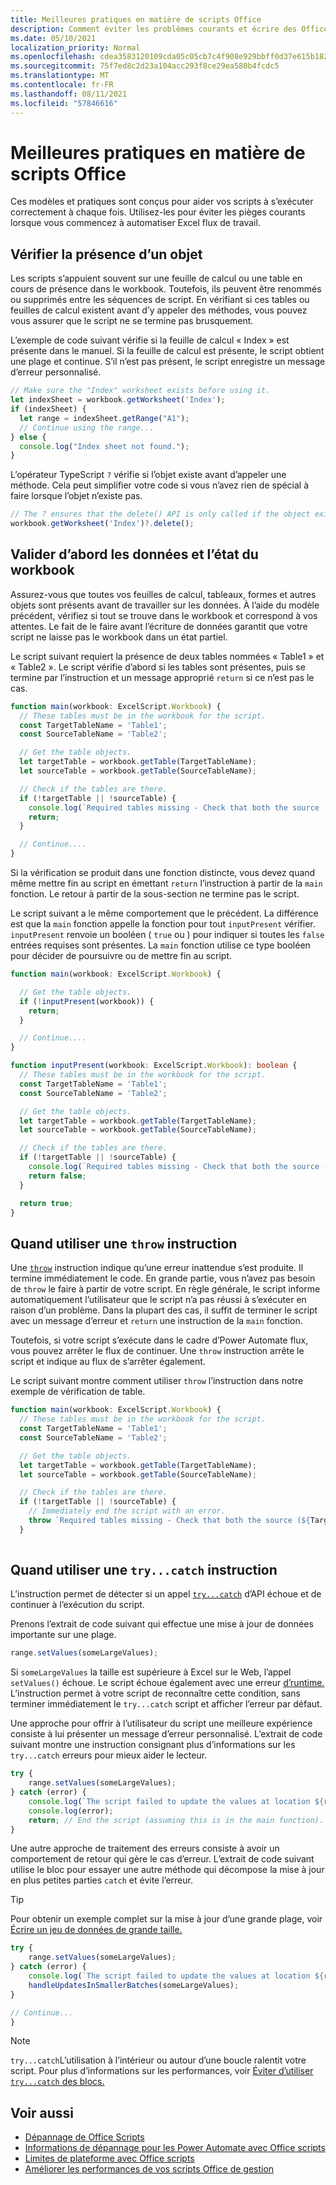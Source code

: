 ```yaml
---
title: Meilleures pratiques en matière de scripts Office
description: Comment éviter les problèmes courants et écrire des Office scripts fiables qui peuvent gérer des données ou des entrées inattendues.
ms.date: 05/10/2021
localization_priority: Normal
ms.openlocfilehash: cdea3583120109cda05c05cb7c4f908e929bbff0d37e615b1820f67b57fbe24f
ms.sourcegitcommit: 75f7ed8c2d23a104acc293f8ce29ea580b4fcdc5
ms.translationtype: MT
ms.contentlocale: fr-FR
ms.lasthandoff: 08/11/2021
ms.locfileid: "57846616"
---
```

# <a name="best-practices-in-office-scripts"></a>Meilleures pratiques en matière de scripts Office

Ces modèles et pratiques sont conçus pour aider vos scripts à s’exécuter correctement à chaque fois. Utilisez-les pour éviter les pièges courants lorsque vous commencez à automatiser Excel flux de travail.

## <a name="verify-an-object-is-present"></a>Vérifier la présence d’un objet

Les scripts s’appuient souvent sur une feuille de calcul ou une table en cours de présence dans le workbook. Toutefois, ils peuvent être renommés ou supprimés entre les séquences de script. En vérifiant si ces tables ou feuilles de calcul existent avant d’y appeler des méthodes, vous pouvez vous assurer que le script ne se termine pas brusquement.

L’exemple de code suivant vérifie si la feuille de calcul « Index » est présente dans le manuel. Si la feuille de calcul est présente, le script obtient une plage et continue. S’il n’est pas présent, le script enregistre un message d’erreur personnalisé.

```TypeScript
// Make sure the "Index" worksheet exists before using it.
let indexSheet = workbook.getWorksheet('Index');
if (indexSheet) {
  let range = indexSheet.getRange("A1");
  // Continue using the range...
} else {
  console.log("Index sheet not found.");
}
```

L’opérateur TypeScript `?` vérifie si l’objet existe avant d’appeler une méthode. Cela peut simplifier votre code si vous n’avez rien de spécial à faire lorsque l’objet n’existe pas.

```TypeScript
// The ? ensures that the delete() API is only called if the object exists.
workbook.getWorksheet('Index')?.delete();
```

## <a name="validate-data-and-workbook-state-first"></a>Valider d’abord les données et l’état du workbook

Assurez-vous que toutes vos feuilles de calcul, tableaux, formes et autres objets sont présents avant de travailler sur les données. À l’aide du modèle précédent, vérifiez si tout se trouve dans le workbook et correspond à vos attentes. Le fait de le faire avant l’écriture de données garantit que votre script ne laisse pas le workbook dans un état partiel.

Le script suivant requiert la présence de deux tables nommées « Table1 » et « Table2 ». Le script vérifie d’abord si les tables sont présentes, puis se termine par l’instruction et un message approprié `return` si ce n’est pas le cas.

```TypeScript
function main(workbook: ExcelScript.Workbook) {
  // These tables must be in the workbook for the script.
  const TargetTableName = 'Table1';
  const SourceTableName = 'Table2';

  // Get the table objects.
  let targetTable = workbook.getTable(TargetTableName);
  let sourceTable = workbook.getTable(SourceTableName);

  // Check if the tables are there.
  if (!targetTable || !sourceTable) {
    console.log(`Required tables missing - Check that both the source (${TargetTableName}) and target (${SourceTableName}) tables are present before running the script.`);
    return;
  }

  // Continue....
}
```

Si la vérification se produit dans une fonction distincte, vous devez quand même mettre fin au script en émettant `return` l’instruction à partir de la `main` fonction. Le retour à partir de la sous-section ne termine pas le script.

Le script suivant a le même comportement que le précédent. La différence est que la `main` fonction appelle la fonction pour tout `inputPresent` vérifier. `inputPresent` renvoie un booléen ( `true` ou ) pour indiquer si toutes les `false` entrées requises sont présentes. La `main` fonction utilise ce type booléen pour décider de poursuivre ou de mettre fin au script.

```TypeScript
function main(workbook: ExcelScript.Workbook) {

  // Get the table objects.
  if (!inputPresent(workbook)) {
    return;
  }

  // Continue....
}

function inputPresent(workbook: ExcelScript.Workbook): boolean {
  // These tables must be in the workbook for the script.
  const TargetTableName = 'Table1';
  const SourceTableName = 'Table2';

  // Get the table objects.
  let targetTable = workbook.getTable(TargetTableName);
  let sourceTable = workbook.getTable(SourceTableName);

  // Check if the tables are there.
  if (!targetTable || !sourceTable) {
    console.log(`Required tables missing - Check that both the source (${TargetTableName}) and target (${SourceTableName}) tables are present before running the script.`);
    return false;
  }

  return true;
}
```

## <a name="when-to-use-a-throw-statement"></a>Quand utiliser une `throw` instruction

Une [`throw`](https://developer.mozilla.org/docs/web/javascript/reference/statements/throw) instruction indique qu’une erreur inattendue s’est produite. Il termine immédiatement le code. En grande partie, vous n’avez pas besoin de `throw` le faire à partir de votre script. En règle générale, le script informe automatiquement l’utilisateur que le script n’a pas réussi à s’exécuter en raison d’un problème. Dans la plupart des cas, il suffit de terminer le script avec un message d’erreur et `return` une instruction de la `main` fonction.

Toutefois, si votre script s’exécute dans le cadre d’Power Automate flux, vous pouvez arrêter le flux de continuer. Une `throw` instruction arrête le script et indique au flux de s’arrêter également.

Le script suivant montre comment utiliser `throw` l’instruction dans notre exemple de vérification de table.

```TypeScript
function main(workbook: ExcelScript.Workbook) {
  // These tables must be in the workbook for the script.
  const TargetTableName = 'Table1';
  const SourceTableName = 'Table2';

  // Get the table objects.
  let targetTable = workbook.getTable(TargetTableName);
  let sourceTable = workbook.getTable(SourceTableName);

  // Check if the tables are there.
  if (!targetTable || !sourceTable) {
    // Immediately end the script with an error.
    throw `Required tables missing - Check that both the source (${TargetTableName}) and target (${SourceTableName}) tables are present before running the script.`;
  }
  
```

## <a name="when-to-use-a-trycatch-statement"></a>Quand utiliser une `try...catch` instruction

L’instruction permet de détecter si un appel [`try...catch`](https://developer.mozilla.org/docs/Web/JavaScript/Reference/Statements/try...catch) d’API échoue et de continuer à l’exécution du script.

Prenons l’extrait de code suivant qui effectue une mise à jour de données importante sur une plage.

```TypeScript
range.setValues(someLargeValues);
```

Si `someLargeValues` la taille est supérieure à Excel sur le Web, l’appel `setValues()` échoue. Le script échoue également avec une erreur [d’runtime.](../testing/troubleshooting.md#runtime-errors) L’instruction permet à votre script de reconnaître cette condition, sans terminer immédiatement le `try...catch` script et afficher l’erreur par défaut.

Une approche pour offrir à l’utilisateur du script une meilleure expérience consiste à lui présenter un message d’erreur personnalisé. L’extrait de code suivant montre une instruction consignant plus d’informations sur les `try...catch` erreurs pour mieux aider le lecteur.

```TypeScript
try {
    range.setValues(someLargeValues);
} catch (error) {
    console.log(`The script failed to update the values at location ${range.getAddress()}. Please inspect and run again.`);
    console.log(error);
    return; // End the script (assuming this is in the main function).
}
```

Une autre approche de traitement des erreurs consiste à avoir un comportement de retour qui gère le cas d’erreur. L’extrait de code suivant utilise le bloc pour essayer une autre méthode qui décompose la mise à jour en plus petites parties `catch` et évite l’erreur.

> [!TIP]
> Pour obtenir un exemple complet sur la mise à jour d’une grande plage, voir [Écrire un jeu de données de grande taille.](../resources/samples/write-large-dataset.md)

```TypeScript
try {
    range.setValues(someLargeValues);
} catch (error) {
    console.log(`The script failed to update the values at location ${range.getAddress()}. Trying a different approach.`);
    handleUpdatesInSmallerBatches(someLargeValues);
}

// Continue...
}
```

> [!NOTE]
> `try...catch`L’utilisation à l’intérieur ou autour d’une boucle ralentit votre script. Pour plus d’informations sur les performances, voir [Éviter d’utiliser `try...catch` des blocs.](web-client-performance.md#avoid-using-trycatch-blocks-in-or-surrounding-loops)

## <a name="see-also"></a>Voir aussi

- [Dépannage de Office Scripts](../testing/troubleshooting.md)
- [Informations de dépannage pour les Power Automate avec Office scripts](../testing/power-automate-troubleshooting.md)
- [Limites de plateforme avec Office scripts](../testing/platform-limits.md)
- [Améliorer les performances de vos scripts Office de gestion](web-client-performance.md)
